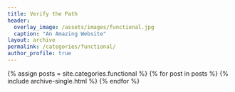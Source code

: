 ```yaml
---
title: Verify the Path
header:
  overlay_image: /assets/images/functional.jpg
  caption: "An Amazing Website"
layout: archive
permalink: /categories/functional/
author_profile: true
---
```


{% assign posts = site.categories.functional %}
{% for post in posts %}
  {% include archive-single.html %}
{% endfor %}